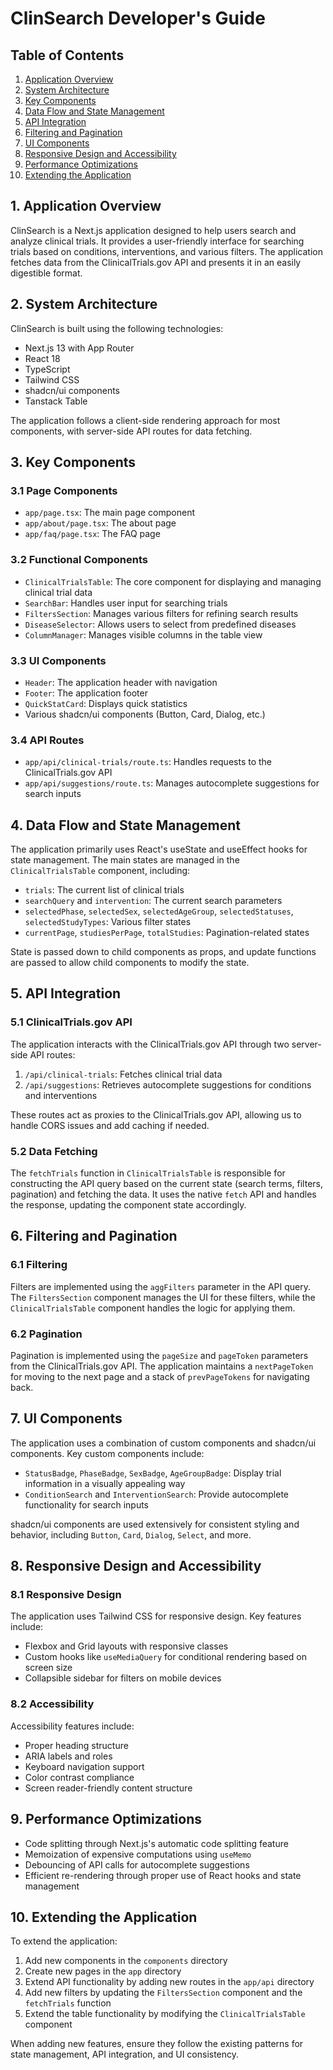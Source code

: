 # ClinSearch Developer's Guide

## Table of Contents
1. [Application Overview](#application-overview)
2. [System Architecture](#system-architecture)
3. [Key Components](#key-components)
4. [Data Flow and State Management](#data-flow-and-state-management)
5. [API Integration](#api-integration)
6. [Filtering and Pagination](#filtering-and-pagination)
7. [UI Components](#ui-components)
8. [Responsive Design and Accessibility](#responsive-design-and-accessibility)
9. [Performance Optimizations](#performance-optimizations)
10. [Extending the Application](#extending-the-application)

## 1. Application Overview

ClinSearch is a Next.js application designed to help users search and analyze clinical trials. It provides a user-friendly interface for searching trials based on conditions, interventions, and various filters. The application fetches data from the ClinicalTrials.gov API and presents it in an easily digestible format.

## 2. System Architecture

ClinSearch is built using the following technologies:

- Next.js 13 with App Router
- React 18
- TypeScript
- Tailwind CSS
- shadcn/ui components
- Tanstack Table

The application follows a client-side rendering approach for most components, with server-side API routes for data fetching.

## 3. Key Components

### 3.1 Page Components
- `app/page.tsx`: The main page component
- `app/about/page.tsx`: The about page
- `app/faq/page.tsx`: The FAQ page

### 3.2 Functional Components
- `ClinicalTrialsTable`: The core component for displaying and managing clinical trial data
- `SearchBar`: Handles user input for searching trials
- `FiltersSection`: Manages various filters for refining search results
- `DiseaseSelector`: Allows users to select from predefined diseases
- `ColumnManager`: Manages visible columns in the table view

### 3.3 UI Components
- `Header`: The application header with navigation
- `Footer`: The application footer
- `QuickStatCard`: Displays quick statistics
- Various shadcn/ui components (Button, Card, Dialog, etc.)

### 3.4 API Routes
- `app/api/clinical-trials/route.ts`: Handles requests to the ClinicalTrials.gov API
- `app/api/suggestions/route.ts`: Manages autocomplete suggestions for search inputs

## 4. Data Flow and State Management

The application primarily uses React's useState and useEffect hooks for state management. The main states are managed in the `ClinicalTrialsTable` component, including:

- `trials`: The current list of clinical trials
- `searchQuery` and `intervention`: The current search parameters
- `selectedPhase`, `selectedSex`, `selectedAgeGroup`, `selectedStatuses`, `selectedStudyTypes`: Various filter states
- `currentPage`, `studiesPerPage`, `totalStudies`: Pagination-related states

State is passed down to child components as props, and update functions are passed to allow child components to modify the state.

## 5. API Integration

### 5.1 ClinicalTrials.gov API
The application interacts with the ClinicalTrials.gov API through two server-side API routes:

1. `/api/clinical-trials`: Fetches clinical trial data
2. `/api/suggestions`: Retrieves autocomplete suggestions for conditions and interventions

These routes act as proxies to the ClinicalTrials.gov API, allowing us to handle CORS issues and add caching if needed.

### 5.2 Data Fetching
The `fetchTrials` function in `ClinicalTrialsTable` is responsible for constructing the API query based on the current state (search terms, filters, pagination) and fetching the data. It uses the native `fetch` API and handles the response, updating the component state accordingly.

## 6. Filtering and Pagination

### 6.1 Filtering
Filters are implemented using the `aggFilters` parameter in the API query. The `FiltersSection` component manages the UI for these filters, while the `ClinicalTrialsTable` component handles the logic for applying them.

### 6.2 Pagination
Pagination is implemented using the `pageSize` and `pageToken` parameters from the ClinicalTrials.gov API. The application maintains a `nextPageToken` for moving to the next page and a stack of `prevPageTokens` for navigating back.

## 7. UI Components

The application uses a combination of custom components and shadcn/ui components. Key custom components include:

- `StatusBadge`, `PhaseBadge`, `SexBadge`, `AgeGroupBadge`: Display trial information in a visually appealing way
- `ConditionSearch` and `InterventionSearch`: Provide autocomplete functionality for search inputs

shadcn/ui components are used extensively for consistent styling and behavior, including `Button`, `Card`, `Dialog`, `Select`, and more.

## 8. Responsive Design and Accessibility

### 8.1 Responsive Design
The application uses Tailwind CSS for responsive design. Key features include:

- Flexbox and Grid layouts with responsive classes
- Custom hooks like `useMediaQuery` for conditional rendering based on screen size
- Collapsible sidebar for filters on mobile devices

### 8.2 Accessibility
Accessibility features include:

- Proper heading structure
- ARIA labels and roles
- Keyboard navigation support
- Color contrast compliance
- Screen reader-friendly content structure

## 9. Performance Optimizations

- Code splitting through Next.js's automatic code splitting feature
- Memoization of expensive computations using `useMemo`
- Debouncing of API calls for autocomplete suggestions
- Efficient re-rendering through proper use of React hooks and state management

## 10. Extending the Application

To extend the application:

1. Add new components in the `components` directory
2. Create new pages in the `app` directory
3. Extend API functionality by adding new routes in the `app/api` directory
4. Add new filters by updating the `FiltersSection` component and the `fetchTrials` function
5. Extend the table functionality by modifying the `ClinicalTrialsTable` component

When adding new features, ensure they follow the existing patterns for state management, API integration, and UI consistency.

